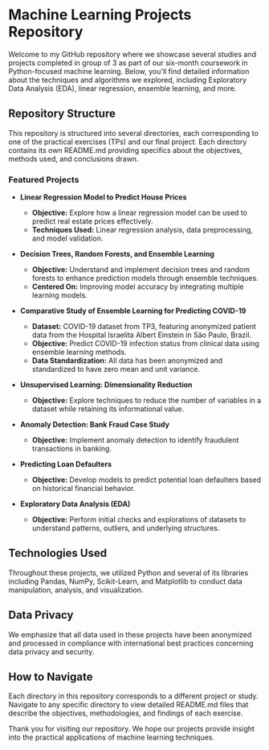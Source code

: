 # Machine Learning Projects Repository

Welcome to my GitHub repository where we showcase several studies and projects completed in group of 3 as part of our six-month coursework in Python-focused machine learning. Below, you'll find detailed information about the techniques and algorithms we explored, including Exploratory Data Analysis (EDA), linear regression, ensemble learning, and more.

## Repository Structure

This repository is structured into several directories, each corresponding to one of the practical exercises (TPs) and our final project. Each directory contains its own README.md providing specifics about the objectives, methods used, and conclusions drawn.

### Featured Projects

- **Linear Regression Model to Predict House Prices**  
   - **Objective:** Explore how a linear regression model can be used to predict real estate prices effectively.
   - **Techniques Used:** Linear regression analysis, data preprocessing, and model validation.

- **Decision Trees, Random Forests, and Ensemble Learning**  
   - **Objective:** Understand and implement decision trees and random forests to enhance prediction models through ensemble techniques.
   - **Centered On:** Improving model accuracy by integrating multiple learning models.

- **Comparative Study of Ensemble Learning for Predicting COVID-19**  
   - **Dataset:** COVID-19 dataset from TP3, featuring anonymized patient data from the Hospital Israelita Albert Einstein in São Paulo, Brazil.
   - **Objective:** Predict COVID-19 infection status from clinical data using ensemble learning methods.
   - **Data Standardization:** All data has been anonymized and standardized to have zero mean and unit variance.

- **Unsupervised Learning: Dimensionality Reduction**  
   - **Objective:** Explore techniques to reduce the number of variables in a dataset while retaining its informational value.

- **Anomaly Detection: Bank Fraud Case Study**  
   - **Objective:** Implement anomaly detection to identify fraudulent transactions in banking.

- **Predicting Loan Defaulters**  
   - **Objective:** Develop models to predict potential loan defaulters based on historical financial behavior.

- **Exploratory Data Analysis (EDA)**  
   - **Objective:** Perform initial checks and explorations of datasets to understand patterns, outliers, and underlying structures.

## Technologies Used

Throughout these projects, we utilized Python and several of its libraries including Pandas, NumPy, Scikit-Learn, and Matplotlib to conduct data manipulation, analysis, and visualization.

## Data Privacy

We emphasize that all data used in these projects have been anonymized and processed in compliance with international best practices concerning data privacy and security.

## How to Navigate

Each directory in this repository corresponds to a different project or study. Navigate to any specific directory to view detailed README.md files that describe the objectives, methodologies, and findings of each exercise.

Thank you for visiting our repository. We hope our projects provide insight into the practical applications of machine learning techniques.